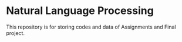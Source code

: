 # Natural Language Processing
This repository is for storing codes and data of Assignments and Final project.
